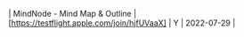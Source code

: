| MindNode - Mind Map &amp; Outline | [https://testflight.apple.com/join/hjfUVaaX] | Y | 2022-07-29 |
